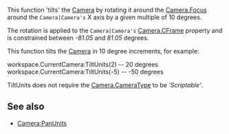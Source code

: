 This function 'tilts' the [Camera](https://developer.roblox.com/en-us/api-reference/class/Camera) by rotating it around the [Camera.Focus](https://developer.roblox.com/en-us/api-reference/property/Camera/Focus) around the `Camera|Camera's` X axis by a given multiple of 10 degrees.

The rotation is applied to the `Camera|Camera's` [Camera.CFrame](https://developer.roblox.com/en-us/api-reference/property/Camera/CFrame) property and is constrained between _\-81.05_ and _81.05_ degrees.

This function tilts the [Camera](https://developer.roblox.com/en-us/api-reference/class/Camera) in 10 degree increments, for example:

workspace.CurrentCamera:TiltUnits(2) -- 20 degrees
workspace.CurrentCamera:TiltUnits(-5) -- -50 degrees

TiltUnits does not require the [Camera.CameraType](https://developer.roblox.com/en-us/api-reference/property/Camera/CameraType) to be _'Scriptable'_.

See also
--------

*   [Camera:PanUnits](https://developer.roblox.com/en-us/api-reference/function/Camera/PanUnits)